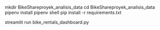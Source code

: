 mkdir BikeShareproyek_analisis_data
cd BikeShareproyek_analisis_data
pipenv install
pipenv shell
pip install -r requirements.txt

streamlit run bike_rentals_dashboard.py
